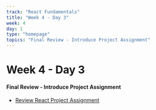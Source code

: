 ```yaml
---
track: "React Fundamentals"
title: "Week 4 - Day 3"
week: 4
day: 1
type: "homepage"
topics: "Final Review - Introduce Project Assignment"
---
```



# Week 4 - Day 3

#### Final Review - Introduce Project Assignment
- [Review React Project Assignment](/week-4/day-3/lecture-materials/react-project-assignment/)

